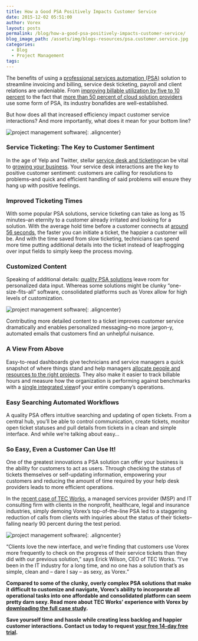 ```yaml
---
title: How a Good PSA Positively Impacts Customer Service
date: 2015-12-02 05:51:00
author: Vorex
layout: posts
permalink: /blog/how-a-good-psa-positively-impacts-customer-service/
blog_image_path: /assets/img/blogs-resources/psa.customer.service.jpg
categories:
  - Blog
  - Project Management
tags:  
---
```



The benefits of using a [professional services automation (PSA)](http://www.vorex.com/how-a-good-psa-user-interface-ui-impacts-your-success/) solution to streamline invoicing and billing, service desk ticketing, payroll and client relations are undeniable. From [improving billable utilization by five to 10 percent](http://spiresearch.com/downloads/whitepapers/evaluating-psa-white-paper.pdf) to the fact that [more than 50 percent of cloud solution providers](http://www.channelinsider.com/blogs/cloud-computing/taking-psa-and-rmm-into-the-cloud.html/) use some form of PSA, its industry bonafides are well-established. <!--more-->

But how does all that increased efficiency impact customer service interactions? And more importantly, what does it mean for your bottom line?

![project management software](https://media.giphy.com/media/3xz2BLjSfbAplSEPmw/giphy.gif){: .aligncenter}

### Service Ticketing: The Key to Customer Sentiment

In the age of Yelp and Twitter, stellar [service desk and ticketing](http://www.vorex.com/product/help-desk-and-ticketing/)can be vital to [growing your business](http://www.vorex.com/4-ways-stellar-service-desk-ticketing-can-grow-your-business/). Your service desk interactions are the key to positive customer sentiment: customers are calling for resolutions to problems–and quick and efficient handling of said problems will ensure they hang up with positive feelings.

### Improved Ticketing Times

With some popular PSA solutions, service ticketing can take as long as 15 minutes–an eternity to a customer already irritated and looking for a solution. With the average hold time before a customer connects at [around 56 seconds](http://www.dialogtech.com/blog/call-management/the-56-second-hold-time-bogey-average-customer-wait-times-an-ifbyphone-benchmarking-analysis-part-2), the faster you can initiate a ticket, the happier a customer will be. And with the time saved from slow ticketing, technicians can spend more time putting additional details into the ticket instead of leapfrogging over input fields to simply keep the process moving.

### Customized Content

Speaking of additional details: [quality PSA solutions](http://www.vorex.com/effective-psas-7-must-have-features/) leave room for personalized data input. Whereas some solutions might be clunky “one-size-fits-all” software, consolidated platforms such as Vorex allow for high levels of customization.

![project management software](https://media.giphy.com/media/1otjNvlmtbvW0/giphy.gif){: .aligncenter}

Contributing more detailed content to a ticket improves customer service dramatically and enables personalized messaging–no more jargon-y, automated emails that customers find an unhelpful nuisance.

### A View From Above

Easy-to-read dashboards give technicians and service managers a quick snapshot of where things stand and help managers [allocate people and resources to the right projects](http://www.vorex.com/your-shorthand-guide-to-better-resource-allocation/). They also make it easier to track billable hours and measure how the organization is performing against benchmarks with a [single integrated view](http://www.vorex.com/whats-the-difference-between-project-management-and-psa/)of your entire company’s operations.

### Easy Searching Automated Workflows

A quality PSA offers intuitive searching and updating of open tickets. From a central hub, you’ll be able to control communication, create tickets, monitor open ticket statuses and pull details from tickets in a clean and simple interface. And while we’re talking about easy…

### So Easy, Even a Customer Can Use It!

One of the greatest innovations a PSA solution can offer your business is the ability for customers to act as users. Through checking the status of tickets themselves or self-updating information, empowering your customers and reducing the amount of time required by your help desk providers leads to more efficient operations.

In the [recent case of TEC Works](http://www.tecworks.com/), a managed services provider (MSP) and IT consulting firm with clients in the nonprofit, healthcare, legal and insurance industries, simply demoing Vorex’s top-of-the-line PSA led to a staggering reduction of calls from clients with inquiries about the status of their tickets–falling nearly 90 percent during the test period.

![project management software](https://media.giphy.com/media/zaqclXyLz3Uoo/giphy.gif){: .aligncenter}

“Clients love the new interface, and we’re finding that customers use Vorex more frequently to check on the progress of their service tickets than they did with our previous solution,” says Erick Wilson, CEO of TEC Works. “I’ve been in the IT industry for a long time, and no one has a solution that’s as simple, clean and – dare I say – as sexy, as Vorex.”

**Compared to some of the clunky, overly complex PSA solutions that make it difficult to customize and navigate, Vorex’s ability to incorporate all operational tasks into one affordable and consolidated platform can seem pretty darn sexy. Read more about TEC Works’ experience with Vorex by [downloading the full case study](http://vorex.hs-sites.com/msp-streamlines-operations-and-improves-customer-service-with-vorex?__hstc=100746398.aa8de1aaef42d5c0e87e86d826f8b519.1424898164924.1448303185947.1449021947174.208&amp;__hssc=100746398.3.1449021947174&amp;__hsfp=330492503).**

**Save yourself time and hassle while creating less backlog and happier customer interactions. Contact us today to request [your free 14-day free trial](http://www.vorex.com/free-trial/).**

